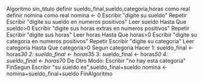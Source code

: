 Algoritmo sin_titulo
	definir sueldo_final,sueldo,categoria,horas como real
	definir nomina como real
	nomina <- 0
	Escribir "digite su sueldo"
	Repetir
		Escribir "digite su sueldo en numeros positivos"
		Leer sueldo 
	Hasta Que sueldo>0
	Escribir "digite sus horas extras en numeros positivos"
	Repetir
		Escribir "digite sus horas"
		Leer horas
	Hasta Que horas>0
	Escribir "digite su categoria en numeros positivos"
	Repetir
		Escribir "digite su categoria"
		Leer categoria
	Hasta Que categoria>0
	Segun categoria Hacer
		1:
			sueldo_final <- horas*30
		2:
			sueldo_final <- horas*35
		3:
			sueldo_final <- horas*50
		4:
			sueldo_final <- horas*70
		De Otro Modo:
			Escribir "no hay esta categoria"
	FinSegun
	Escribir "su sueldo es",sueldo_final+sueldo
	nomina <- nomina+sueldo_final+sueldo
FinAlgoritmo
